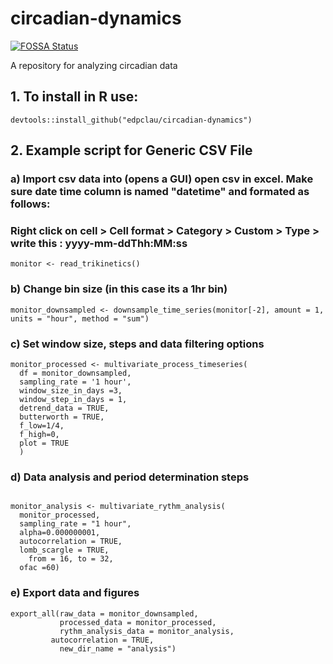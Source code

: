 # circadian-dynamics
[![FOSSA Status](https://app.fossa.com/api/projects/git%2Bgithub.com%2Fedpclau%2Fcircadian-dynamics.svg?type=shield)](https://app.fossa.com/projects/git%2Bgithub.com%2Fedpclau%2Fcircadian-dynamics?ref=badge_shield)

A repository for analyzing circadian data
## 1. To install in R use:
```{r}
devtools::install_github("edpclau/circadian-dynamics")
```


## 2. Example script for Generic CSV File 

###        a) Import csv data into (opens a GUI)  open csv in excel. Make sure date time column is named "datetime"  and formated as follows:
###      Right click on cell > Cell format > Category > Custom > Type > write this : yyyy-mm-ddThh:MM:ss
```{r}
monitor <- read_trikinetics()
```

###        b) Change bin size (in this case its a 1hr bin)   

```{r}
monitor_downsampled <- downsample_time_series(monitor[-2], amount = 1, units = "hour", method = "sum")
```

###        c) Set window size, steps and data filtering options   

```{r}
monitor_processed <- multivariate_process_timeseries(
  df = monitor_downsampled,
  sampling_rate = '1 hour',
  window_size_in_days =3,
  window_step_in_days = 1, 
  detrend_data = TRUE,
  butterworth = TRUE,
  f_low=1/4,
  f_high=0,
  plot = TRUE
  )

```

###        d) Data analysis and period determination steps  

```{r}
 
monitor_analysis <- multivariate_rythm_analysis(
  monitor_processed,
  sampling_rate = "1 hour",
  alpha=0.000000001,
  autocorrelation = TRUE,
  lomb_scargle = TRUE,
    from = 16, to = 32,
  ofac =60)

```

###        e) Export data and figures


```{r}
export_all(raw_data = monitor_downsampled,
           processed_data = monitor_processed,
           rythm_analysis_data = monitor_analysis,
         autocorrelation = TRUE,
           new_dir_name = "analysis")
```           
           
